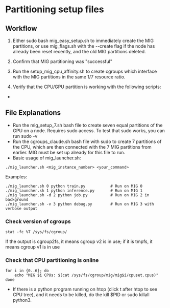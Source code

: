 # Partitioning setup files

## Workflow

1. Either sudo bash mig_easy_setup.sh to immediately create the MIG partitions, or use mig_flags.sh with the --create flag if the node has already been reset recently, and the old MIG partitions deleted. 

2. Confirm that MIG partitioning was "successful"

3. Run the setup_mig_cpu_affinity.sh to create cgroups which interface with the MIG partitions in the same 1/7 resource ratio. 

4. Verify that the CPU/GPU partition is working with the following scripts:

*

## File Explanations

* Run the mig_setup_7.sh bash file to create seven equal partitions of the GPU on a node. Requires sudo access. To test that sudo works, you can run sudo -v
* Run the cgroups_claude.sh bash file with sudo to create 7 partitions of the CPU, which are then connected with the 7 MIG partitions from earlier. MIG must be set up already for this file to run. 
* Basic usage of mig_launcher.sh:

```
./mig_launcher.sh <mig_instance_number> <your_command>
```

Examples:
```
./mig_launcher.sh 0 python train.py           # Run on MIG 0
./mig_launcher.sh 1 python inference.py       # Run on MIG 1
./mig_launcher.sh -d 2 python job.py          # Run on MIG 2 in background
./mig_launcher.sh -v 3 python debug.py        # Run on MIG 3 with verbose output
```

### Check version of cgroups 

```stat -fc %T /sys/fs/cgroup/```   

If the output is cgroup2fs, it means cgroup v2 is in use; if it is tmpfs, it means cgroup v1 is in use

### Check that CPU partitioning is online

```
for i in {0..6}; do
    echo "MIG $i CPUs: $(cat /sys/fs/cgroup/mig/mig$i/cpuset.cpus)"
done
```

* If there is a python program running on htop (click t after htop to see CPU tree), and it needs to be killed, do the kill $PID or sudo killall python3. 